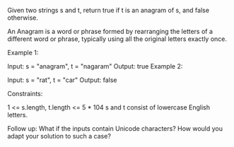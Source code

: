 Given two strings s and t, return true if t is an anagram of s, and false otherwise.

An Anagram is a word or phrase formed by rearranging the letters of a different word or phrase, typically using all the original letters exactly once. 

Example 1:

Input: s = "anagram", t = "nagaram"
Output: true
Example 2:

Input: s = "rat", t = "car"
Output: false
 
Constraints:

1 <= s.length, t.length <= 5 * 104
s and t consist of lowercase English letters.
 
Follow up: What if the inputs contain Unicode characters? How would you adapt your solution to such a case?